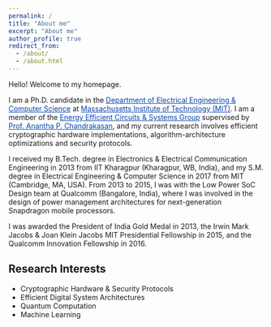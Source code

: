 ```yaml
---
permalink: /
title: "About me"
excerpt: "About me"
author_profile: true
redirect_from: 
  - /about/
  - /about.html
---
```


Hello! Welcome to my homepage.

I am a Ph.D. candidate in the <a href="https://www.eecs.mit.edu" style="color:#0645AD;">Department of Electrical Engineering & Computer Science</a> at <a href="https://www.mit.edu" style="color:#0645AD;">Massachusetts Institute of Technology (MIT)</a>. I am a member of the <a href="http://www-mtl.mit.edu/researchgroups/icsystems" style="color:#0645AD;">Energy Efficient Circuits & Systems Group</a> supervised by <a href="https://mtlsites.mit.edu/users/anantha" style="color:#0645AD;">Prof. Anantha P. Chandrakasan</a>, and my current research involves efficient cryptographic hardware implementations, algorithm-architecture optimizations and security protocols.

I received my B.Tech. degree in Electronics & Electrical Communication Engineering in 2013 from IIT Kharagpur (Kharagpur, WB, India), and my S.M. degree in Electrical Engineering & Computer Science in 2017 from MIT (Cambridge, MA, USA). From 2013 to 2015, I was with the Low Power SoC Design team at Qualcomm (Bangalore, India), where I was involved in the design of power management architectures for next-generation Snapdragon mobile processors.

I was awarded the President of India Gold Medal in 2013, the Irwin Mark Jacobs & Joan Klein Jacobs MIT Presidential Fellowship in 2015, and the Qualcomm Innovation Fellowship in 2016.

Research Interests
------------------
* Cryptographic Hardware & Security Protocols
* Efficient Digital System Architectures
* Quantum Computation
* Machine Learning




